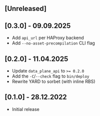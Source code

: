 ## [Unreleased]

## [0.3.0] - 09.09.2025

- Add `api_url` per HAProxy backend
- Add `--no-asset-precompilation` CLI flag

## [0.2.0] - 11.04.2025

- Update `data_plane_api` to `>= 0.2.0`
- Add the `-C`/`--check` flag to `bin/deploy`
- Rewrite YARD to sorbet (with inline RBS)

## [0.1.0] - 28.12.2022

- Initial release
